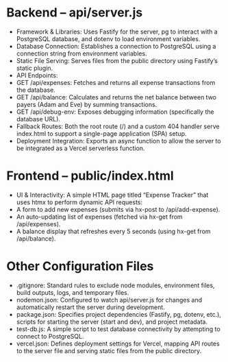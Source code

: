 # Backend – api/server.js
-	Framework & Libraries: Uses Fastify for the server, pg to interact with a PostgreSQL database, and dotenv to load environment variables.
-	Database Connection:
Establishes a connection to PostgreSQL using a connection string from environment variables.
-	Static File Serving:
Serves files from the public directory using Fastify’s static plugin.
-	API Endpoints:
-	GET /api/expenses: Fetches and returns all expense transactions from the database.
-	GET /api/balance: Calculates and returns the net balance between two payers (Adam and Eve) by summing transactions.
-	GET /api/debug-env: Exposes debugging information (specifically the database URL).
-	Fallback Routes:
Both the root route (/) and a custom 404 handler serve index.html to support a single-page application (SPA) setup.
-	Deployment Integration: Exports an async function to allow the server to be integrated as a Vercel serverless function.
#	Frontend – public/index.html
- UI & Interactivity:
A simple HTML page titled “Expense Tracker” that uses htmx to perform dynamic API requests:
-	A form to add new expenses (submits via hx-post to /api/add-expense).
-	An auto-updating list of expenses (fetched via hx-get from /api/expenses).
-	A balance display that refreshes every 5 seconds (using hx-get from /api/balance).
#	Other Configuration Files
- .gitignore:
Standard rules to exclude node modules, environment files, build outputs, logs, and temporary files.
-	nodemon.json:
Configured to watch api/server.js for changes and automatically restart the server during development.
-	package.json:
Specifies project dependencies (Fastify, pg, dotenv, etc.), scripts for starting the server (start and dev), and project metadata.
-	test-db.js:
A simple script to test database connectivity by attempting to connect to PostgreSQL.
-	vercel.json:
Defines deployment settings for Vercel, mapping API routes to the server file and serving static files from the public directory.
